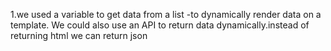 1.we used a variable to get data from a list -to dynamically render data on a template. We could also use an API to return data dynamically.instead of returning html we can return json
